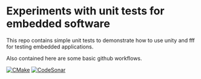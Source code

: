 # Experiments with unit tests for embedded software 

This repo contains simple unit tests to demonstrate how to use unity and fff for testing embedded applications.

Also contained here are some basic github workflows.

[![CMake](https://github.com/balaji-nordic/unit-test-experiments/actions/workflows/cmake.yml/badge.svg)](https://github.com/balaji-nordic/unit-test-experiments/actions/workflows/cmake.yml)
[![CodeSonar](https://github.com/balaji-nordic/unit-test-experiments/actions/workflows/sonarcloud.yml/badge.svg)](https://github.com/balaji-nordic/unit-test-experiments/actions/workflows/sonarcloud.yml)
